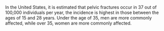In the United States, it is estimated that pelvic fractures occur in 37 out of 100,000 individuals per year, the incidence is highest in those between the ages of 15 and 28 years. Under the age of 35, men are more commonly affected, while over 35, women are more commonly affected.